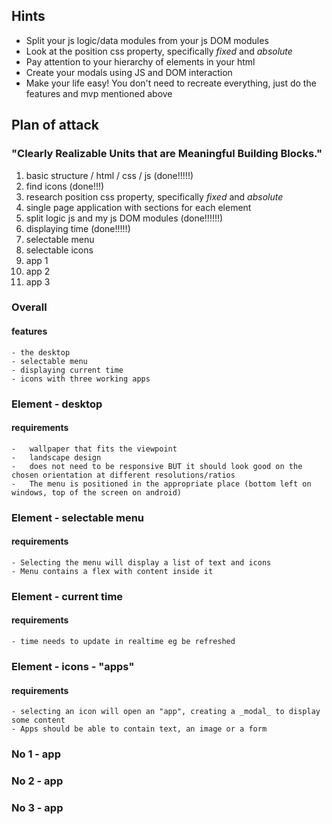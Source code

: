 ## Hints

- Split your js logic/data modules from your js DOM modules
- Look at the position css property, specifically _fixed_ and _absolute_
- Pay attention to your hierarchy of elements in your html
- Create your modals using JS and DOM interaction
- Make your life easy! You don't need to recreate everything, just do the features and mvp mentioned above

## Plan of attack

### "Clearly Realizable Units that are Meaningful Building Blocks."

1. basic structure / html / css / js (done!!!!!)
2. find icons (done!!!)
3. research position css property, specifically _fixed_ and _absolute_
4. single page application with sections for each element
5. split logic js and my js DOM modules (done!!!!!!)
6. displaying time (done!!!!!)
7. selectable menu
8. selectable icons
9. app 1
10. app 2
11. app 3

### Overall

#### features

    - the desktop
    - selectable menu
    - displaying current time
    - icons with three working apps

### Element - desktop

#### requirements

    -   wallpaper that fits the viewpoint
    -   landscape design
    -   does not need to be responsive BUT it should look good on the chosen orientation at different resolutions/ratios
    -   The menu is positioned in the appropriate place (bottom left on windows, top of the screen on android)

### Element - selectable menu

#### requirements

    - Selecting the menu will display a list of text and icons
    - Menu contains a flex with content inside it

### Element - current time

#### requirements

    - time needs to update in realtime eg be refreshed

### Element - icons - "apps"

#### requirements

    - selecting an icon will open an "app", creating a _modal_ to display some content
    - Apps should be able to contain text, an image or a form

### No 1 - app

### No 2 - app

### No 3 - app
